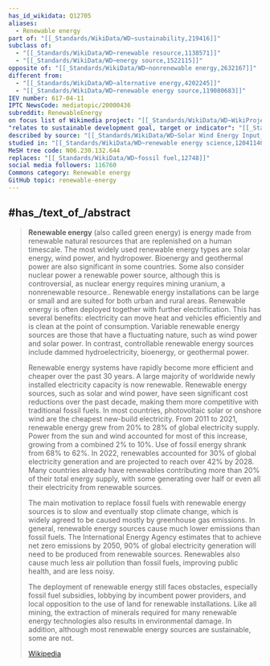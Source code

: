 ```yaml
---
has_id_wikidata: Q12705
aliases:
  - Renewable energy
part of: "[[_Standards/WikiData/WD~sustainability,219416]]"
subclass of:
  - "[[_Standards/WikiData/WD~renewable resource,1138571]]"
  - "[[_Standards/WikiData/WD~energy source,1522115]]"
opposite of: "[[_Standards/WikiData/WD~nonrenewable energy,2632167]]"
different from:
  - "[[_Standards/WikiData/WD~alternative energy,4202245]]"
  - "[[_Standards/WikiData/WD~renewable energy source,119080683]]"
IEV number: 617-04-11
IPTC NewsCode: mediatopic/20000436
subreddit: RenewableEnergy
on focus list of Wikimedia project: "[[_Standards/WikiData/WD~WikiProject Climate change,15305047]]"
"relates to sustainable development goal, target or indicator": "[[_Standards/WikiData/WD~Target 7.2 of the Sustainable Development Goals,57590808]]"
described by source: "[[_Standards/WikiData/WD~Solar Wind Energy Input_ The Primary Control Factor of Magnetotail Reconnection Site,114650413]]"
studied in: "[[_Standards/WikiData/WD~renewable energy science,120411401]]"
MeSH tree code: N06.230.132.644
replaces: "[[_Standards/WikiData/WD~fossil fuel,12748]]"
social media followers: 116760
Commons category: Renewable energy
GitHub topic: renewable-energy
---
```



## #has_/text_of_/abstract 

> **Renewable energy** (also called green energy) is energy made from renewable natural resources that are replenished on a human timescale. The most widely used renewable energy types are solar energy, wind power, and hydropower. Bioenergy and geothermal power are also significant in some countries. Some also consider nuclear power a renewable power source, although this is controversial, as nuclear energy requires mining uranium, a nonrenewable resource.. Renewable energy installations can be large or small and are suited for both urban and rural areas. Renewable energy is often deployed together with further electrification. This has several benefits: electricity can move heat and vehicles efficiently and is clean at the point of consumption. Variable renewable energy sources are those that have a fluctuating nature, such as wind power and solar power. In contrast, controllable renewable energy sources include dammed hydroelectricity, bioenergy, or geothermal power.
>
> 
>
> Renewable energy systems have rapidly become more efficient and cheaper over the past 30 years. A large majority of worldwide newly installed electricity capacity is now renewable. Renewable energy sources, such as solar and wind power, have seen significant cost reductions over the past decade, making them more competitive with traditional fossil fuels. In most countries, photovoltaic solar or onshore wind are the cheapest new-build electricity. From 2011 to 2021, renewable energy grew from 20% to 28% of global electricity supply. Power from the sun and wind accounted for most of this increase, growing from a combined 2% to 10%. Use of fossil energy shrank from 68% to 62%. In 2022, renewables accounted for 30% of global electricity generation and are projected to reach over 42% by 2028. Many countries already have renewables contributing more than 20% of their total energy supply, with some generating over half or even all their electricity from renewable sources.
>
> The main motivation to replace fossil fuels with renewable energy sources is to slow and eventually stop climate change, which is widely agreed to be caused mostly by greenhouse gas emissions. In general, renewable energy sources cause much lower emissions than fossil fuels. The International Energy Agency estimates that to achieve net zero emissions by 2050, 90% of global electricity generation will need to be produced from renewable sources. Renewables also cause much less air pollution than fossil fuels, improving public health, and are less noisy.
>
> 
>
> The deployment of renewable energy still faces obstacles, especially fossil fuel subsidies, lobbying by incumbent power providers, and local opposition to the use of land for renewable installations. Like all mining, the extraction of minerals required for many renewable energy technologies also results in environmental damage. In addition, although most renewable energy sources are sustainable, some are not.
>
> [Wikipedia](https://en.wikipedia.org/wiki/Renewable%20energy)



